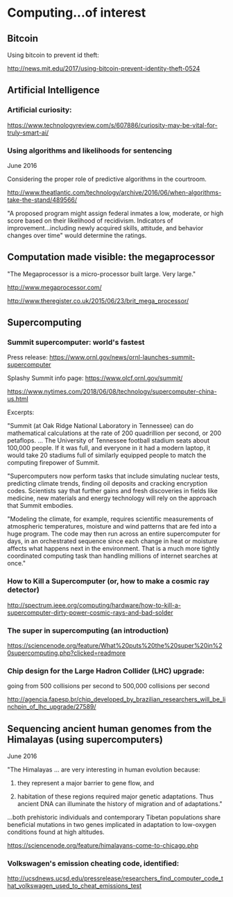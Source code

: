 # Computing...of interest

## Bitcoin

Using bitcoin to prevent id theft:

http://news.mit.edu/2017/using-bitcoin-prevent-identity-theft-0524


## Artificial Intelligence

### Artificial curiosity:

https://www.technologyreview.com/s/607886/curiosity-may-be-vital-for-truly-smart-ai/
    
### Using algorithms and likelihoods for sentencing

June 2016

Considering the proper role of predictive algorithms in the courtroom.

http://www.theatlantic.com/technology/archive/2016/06/when-algorithms-take-the-stand/489566/

"A proposed program might assign federal inmates a low, moderate, or high score based on their likelihood of recidivism. Indicators of improvement...including newly acquired skills, attitude, and behavior changes over time" would determine the ratings.    

## Computation made visible: the megaprocessor

"The Megaprocessor is a micro-processor built large. Very large."

http://www.megaprocessor.com/
    
http://www.theregister.co.uk/2015/06/23/brit_mega_processor/
    
## Supercomputing 

### Summit supercomputer: world's fastest

Press release: https://www.ornl.gov/news/ornl-launches-summit-supercomputer

Splashy Summit info page: https://www.olcf.ornl.gov/summit/

https://www.nytimes.com/2018/06/08/technology/supercomputer-china-us.html

Excerpts:

"Summit (at Oak Ridge National Laboratory in Tennessee) can do mathematical calculations at the rate of 200 quadrillion per second, or 200 petaflops.
...
The University of Tennessee football stadium seats about 100,000 people. If it was full, and everyone in it had a modern laptop, it would take 20 stadiums full of similarly equipped people to match the computing firepower of Summit.

"Supercomputers now perform tasks that include simulating nuclear tests, predicting climate trends, finding oil deposits and cracking encryption codes. Scientists say that further gains and fresh discoveries in fields like medicine, new materials and energy technology will rely on the approach that Summit embodies.

"Modeling the climate, for example, requires scientific measurements of atmospheric temperatures, moisture and wind patterns that are fed into a huge program. The code may then run across an entire supercomputer for days, in an orchestrated sequence since each change in heat or moisture affects what happens next in the environment. That is a much more tightly coordinated computing task than handling millions of internet searches at once."

### How to Kill a Supercomputer (or, how to make a cosmic ray detector)

http://spectrum.ieee.org/computing/hardware/how-to-kill-a-supercomputer-dirty-power-cosmic-rays-and-bad-solder

### The super in supercomputing (an introduction)

https://sciencenode.org/feature/What%20puts%20the%20super%20in%20supercomputing.php?clicked=readmore

### Chip design for the Large Hadron Collider (LHC) upgrade:

going from 500 collisions per second to 500,000 collisions per second

http://agencia.fapesp.br/chip_developed_by_brazilian_researchers_will_be_linchpin_of_lhc_upgrade/27589/

## Sequencing ancient human genomes from the Himalayas (using supercomputers)

June 2016

"The Himalayas ... are very interesting in human evolution because:

1) they represent a major barrier to gene flow, and

2) habitation of these regions required major genetic adaptations. Thus ancient DNA can illuminate the history of migration and of adaptations."

...both prehistoric individuals and contemporary Tibetan populations share beneficial mutations in two genes implicated in adaptation to low-oxygen conditions found at high altitudes.

https://sciencenode.org/feature/himalayans-come-to-chicago.php
    
### Volkswagen's emission cheating code, identified:

http://ucsdnews.ucsd.edu/pressrelease/researchers_find_computer_code_that_volkswagen_used_to_cheat_emissions_test    
